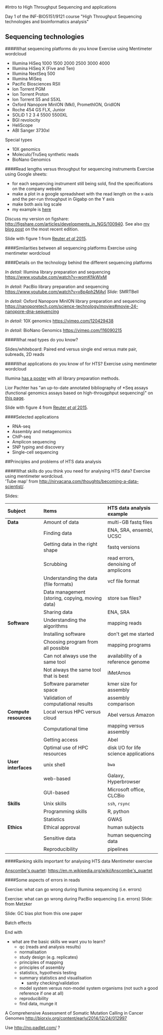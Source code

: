 #Intro to High Throughput Sequencing and applications

Day 1 of the INF-BIO5151/9121 course "High Throughput Sequencing technologies and bioinformatics analysis"

## Sequencing technologies

####What sequencing platforms do you know
Exercise using Mentimeter wordcloud

* Illumina HiSeq 1000 1500 2000 2500 3000 4000
* Illumina HiSeq X (Five and Ten)
* Illumina NextSeq 500
* Illumina MiSeq
* Pacific Biosciences RSII
* Ion Torrent PGM
* Ion Torrent Proton
* Ion Torrent S5 and S5XL
* Oxford Nanopore MinION (MkI), PromethION, GridION
* Roche 454 GS FLX, Junior
* SOLiD 1 2 3 4 5500 5500XL
* BGI revolocity
* HeliScope
* ABI Sanger 3730xl

Special types

* 10X genomics
* Moleculo/TruSeq synthetic reads
* BioNano Genomics


####Read lengths versus throughput for sequencing instruments
Exercise using Google sheets:

* for each sequencing instrument still being sold, find the specifications on the company website
* make a plot in a google spreadsheet with the read length on the x-axis and the per-run throughput in Gigabp on the Y axis
* make both axis log scale
* my example is [here](https://docs.google.com/spreadsheets/d/1ZJov9oT5Zoe4nfxKBewayvJrHscMljWSAnT5mU-X5Fs/edit?usp=sharing)

Discuss my version on figshare: <http://figshare.com/articles/developments_in_NGS/100940>. See also [my blog post]( https://flxlexblog.wordpress.com/2015/06/17/developments-in-high-throughput-sequencing-june-2015-edition/) on the most recent edition.

Slide with figure 1 from [Reuter *et al* 2015](http://dx.doi.org/10.1016/j.molcel.2015.05.004).

####Similarities between all sequencing platforms
Exercise using mentimeter wordcloud

####Details on the technology behind the different sequencing platforms

*In detail:* Illumina library preparation and sequencing  
<https://www.youtube.com/watch?v=womKfikWlxM>

*In detail:* PacBio library preparation and sequencing  
<https://www.youtube.com/watch?v=v8p4ph2MAvI>
*Slide:* SMRTBell

*In detail:* Oxford Nanopore MinION library preparation and sequencing  
<https://nanoporetech.com/science-technology/movies#movie-24-nanopore-dna-sequencing>

*In detail:* 10X genomics
<https://vimeo.com/120429438>

*In detail:* BioNano Genomics
<https://vimeo.com/116090215>

####What read types do you know?

Slides/whiteboard: Paired end versus single end versus mate pair, subreads, 2D reads

####What applications do you know of for HTS?
Exercise using mentimeter wordcloud

Illumina [has a poster](http://www.illumina.com/applications/sequencing/ngs-library-prep/library-prep-methods.html) with all library preparation methods. 

Lior Pachter has "an up-to-date annotated bibliography of *Seq assays (functional genomics assays based on high-througphput sequencing)" on [this page](https://liorpachter.wordpress.com/seq/).

Slide with figure 4 from [Reuter *et al* 2015](http://dx.doi.org/10.1016/j.molcel.2015.05.004).

####Selected applications

* RNA-seq
* Assembly and metagenomics
* ChIP-seq
* Amplicon sequencing
* SNP typing and discovery
* Single-cell sequencing

##Principles and problems of HTS data analysis

####What skills do you think you need for analysing HTS data?
Exercise using mentimeter wordcloud.  
'Tube map' from <http://nirvacana.com/thoughts/becoming-a-data-scientist/>.

Slides:

| Subject  | Items  | HTS data analysis example|
|:-------|:--------------|:--------------------|
|**Data**| Amount of data|multi-GB fastq files 
||Finding data|ENA, SRA, ensembl, UCSC|
||Getting data in the right shape|fastq versions|
||Scrubbing|read errors, denoising of amplicons|
||Understanding the data (file formats)|vcf file format|
||Data management (storing, copying, moving data)|store `bam` files?|
||Sharing data|ENA, SRA|
|**Software**|Understanding the algorithms|mapping reads|
||Installing software|don't get me started|
||Choosing program from all possible|mapping programs|
||Can not always use the same tool|availability of a reference genome|
||Not always the same tool that is best|iMetAmos|
||Software parameter space|kmer size for assembly|
||Validation of computational results|assembly comparison|
|**Compute resources**|Local versus HPC versus cloud|Abel versus Amazon|
||Computational time|mapping versus assembly|
||Getting access|Abel|
||Optimal use of HPC resources|disk I/O for life science applications|
|**User interfaces**|unix shell|`bwa`|
||web-based|Galaxy, Hyperbrowser|
||GUI-based|Microsoft office, CLCBio|
|**Skills**|Unix skills|`ssh`, `rsync`|
||Programming skills|R, python|
||Statistics|GWAS|
|**Ethics**|Ethical approval|human subjects|
||Sensitive data|human sequencing data|
||Reproducibility|pipelines|
     
####Ranking skills important for analysing HTS data
Mentimeter exercise


[Anscombe's quartet](https://en.m.wikipedia.org/wiki/Anscombe's_quartet): https://en.m.wikipedia.org/wiki/Anscombe's_quartet

####Some aspects of errors in reads

Exercise: what can go wrong during Illumina sequencing (i.e. errors)

Exercise: what can go wrong during PacBio sequencing (i.e. errors)
Slide: from Metzker

Slide: GC bias plot from this one paper

Batch effects

End with

- what are the basic skills we want you to learn?
    - qc (reads and analysis results)
    - normalisation
    - study design (e.g. replicates)
    - principles of mapping
    - principles of assembly
    - statistics, hypothesis testing
    - summary statistics and visualisation
        - sanity checking/validation
    - model system versus non-model system organisms (not such a good reference if one at all)
    - reproducibility
    - find data, munge it

A Comprehensive Assessment of Somatic Mutation Calling in Cancer Genomes http://biorxiv.org/content/early/2014/12/24/012997

Use http://no.padlet.com/ ?
